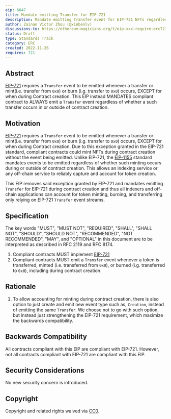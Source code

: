 ```yaml
---
eip: 6047
title: Mandate emitting Transfer for EIP-721
description: Mandate emitting Transfer event for EIP-721 NFTs regardless whether minting / transferring occurs during or outside of contract creation.
author: Zainan Victor Zhou (@xinbenlv)
discussions-to: https://ethereum-magicians.org/t/eip-xxx-require-erc721-to-always-emit-transfer/11894
status: Draft
type: Standards Track
category: ERC
created: 2022-11-26
requires: 721
---
```


## Abstract

[EIP-721](./eip-721.md) requires a `Transfer` event to be emitted whenever a transfer or mint(i.e. transfer from `0x0`) or burn (i.g. transfer to `0x0`) occurs, EXCEPT for when during Contract creation. This EIP instead MANDATES compliant contract to ALWAYS emit a `Transfer` event regardless of whether a such transfer occurs in or outside of contract creation.

## Motivation

[EIP-721](./eip-721.md) requires a `Transfer` event to be emitted whenever a transfer or mint(i.e. transfer from `0x0`) or burn (i.g. transfer to `0x0`) occurs, EXCEPT for when during Contract creation. Due to this exception granted in the EIP-721 standard, compliant contracts could mint NFTs during contract creation without the event being emitted. Unlike EIP-721, the [EIP-1155](./eip-1155.md) standard mandates events to be emitted regardless of whether such minting occurs during or outside of contract creation. This allows an indexing service or any off-chain service to reliably capture and account for token creation.

This EIP removes said exception granted by EIP-721 and mandates emitting `Transfer` for EIP-721 during contract creation and thus all indexers and off-chain applications can account for token minting, burning, and transferring only relying on EIP-721 `Transfer` event streams.

## Specification

The key words "MUST", "MUST NOT", "REQUIRED", "SHALL", "SHALL NOT", "SHOULD", "SHOULD NOT", "RECOMMENDED", "NOT RECOMMENDED", "MAY", and "OPTIONAL" in this document are to be interpreted as described in RFC 2119 and RFC 8174.

1. Compliant contracts MUST implement [EIP-721](./eip-721.md)
2. Compliant contracts MUST emit a `Transfer` event whenever a token is transferred, minted (i.e. transferred from `0x0`), or burned (i.g. transferred to `0x0`), including during contract creation.

## Rationale

1. To allow accounting for minting during contract creation, there is also option to just create and emit new event type such as, `Creation`, instead of emitting the same `Transfer`. We choose not to go with such option, but instead just strengthening the EIP-721 requirement, which maximize the backwards compatibility.

## Backwards Compatibility

All contracts compliant with this EIP are compliant with EIP-721. However, not all contracts compliant with EIP-721 are compliant with this EIP.

## Security Considerations

No new security concern is introduced.

## Copyright

Copyright and related rights waived via [CC0](../LICENSE.md).
